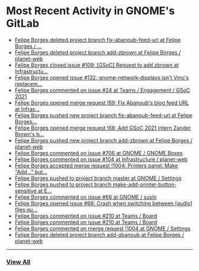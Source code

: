 # Most Recent Activity in GNOME's GitLab

<!-- BLOG-POST-LIST:START -->
- [Felipe Borges deleted project branch fix-abanoub-feed-url at Felipe Borges / ...](https://gitlab.gnome.org/felipeborges/planet-web/-/commits/fix-abanoub-feed-url)
- [Felipe Borges deleted project branch add-zbrown at Felipe Borges / planet-web](https://gitlab.gnome.org/felipeborges/planet-web/-/commits/add-zbrown)
- [Felipe Borges closed issue #109: [GSoC] Request to add zbrown at Infrastructu...](https://gitlab.gnome.org/Infrastructure/planet-web/-/issues/109)
- [Felipe Borges opened issue #132: gnome-network-displays isn&#39;t Vino&#39;s replacem...](https://gitlab.gnome.org/GNOME/gnome-user-docs/-/issues/132)
- [Felipe Borges commented on issue #24 at Teams / Engagement / GSoC 2021](https://gitlab.gnome.org/Teams/Engagement/gsoc-2021/-/issues/24#note_1138744)
- [Felipe Borges opened merge request !69: Fix Abanoub&#39;s blog feed URL at Infras...](https://gitlab.gnome.org/Infrastructure/planet-web/-/merge_requests/69)
- [Felipe Borges pushed new project branch fix-abanoub-feed-url at Felipe Borges...](https://gitlab.gnome.org/felipeborges/planet-web/-/commits/fix-abanoub-feed-url)
- [Felipe Borges opened merge request !68: Add GSoC 2021 intern Zander Brown&#39;s b...](https://gitlab.gnome.org/Infrastructure/planet-web/-/merge_requests/68)
- [Felipe Borges pushed new project branch add-zbrown at Felipe Borges / planet-web](https://gitlab.gnome.org/felipeborges/planet-web/-/commits/add-zbrown)
- [Felipe Borges commented on issue #706 at GNOME / GNOME Boxes](https://gitlab.gnome.org/GNOME/gnome-boxes/-/issues/706#note_1138736)
- [Felipe Borges commented on issue #104 at Infrastructure / planet-web](https://gitlab.gnome.org/Infrastructure/planet-web/-/issues/104#note_1138632)
- [Felipe Borges accepted merge request !1004: Printers panel: Make &quot;Add...&quot; but...](https://gitlab.gnome.org/GNOME/gnome-control-center/-/merge_requests/1004)
- [Felipe Borges pushed to project branch master at GNOME / Settings](https://gitlab.gnome.org/GNOME/gnome-control-center/-/commit/1fc8b772a4caee4606de672c2ec30cfbbb594db9)
- [Felipe Borges pushed to project branch make-add-printer-button-sensitive at E...](https://gitlab.gnome.org/edaigle/gnome-control-center/-/compare/885374d34613ed648ff80cc6d056207c7f0f67ff...1fc8b772a4caee4606de672c2ec30cfbbb594db9)
- [Felipe Borges commented on issue #66 at GNOME / sushi](https://gitlab.gnome.org/GNOME/sushi/-/issues/66#note_1136934)
- [Felipe Borges opened issue #66: Crash when switching between [audio] files qu...](https://gitlab.gnome.org/GNOME/sushi/-/issues/66)
- [Felipe Borges commented on issue #210 at Teams / Board](https://gitlab.gnome.org/Teams/Board/-/issues/210#note_1136716)
- [Felipe Borges commented on issue #210 at Teams / Board](https://gitlab.gnome.org/Teams/Board/-/issues/210#note_1136714)
- [Felipe Borges commented on merge request !1004 at GNOME / Settings](https://gitlab.gnome.org/GNOME/gnome-control-center/-/merge_requests/1004#note_1136673)
- [Felipe Borges deleted project branch add-abanoub at Felipe Borges / planet-web](https://gitlab.gnome.org/felipeborges/planet-web/-/commits/add-abanoub)
<!-- BLOG-POST-LIST:END -->

___

### [View All](https://gitlab.gnome.org/users/felipeborges/activity)
